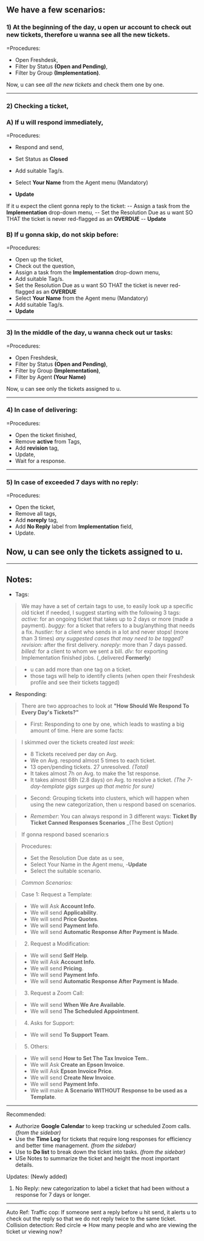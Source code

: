 ## We have a few scenarios:

### 1) At the beginning of the day, u open ur account to check out new tickets, therefore u wanna see all the new tickets.

=Procedures:
- Open Freshdesk,
- Filter by Status **(Open and Pending)**,
- Filter by Group **(Implementation)**.

Now, u can see _all the new tickets_ and check them one by one.

----------

### 2) Checking a ticket, 

### A) If u will respond immediately,
=Procedures:
- Respond and send,
- Set Status as **Closed**
- Add suitable Tag/s.
- Select **Your Name** from the Agent menu (Mandatory)

- **Update**

If it u expect the client gonna reply to the ticket:
-- Assign a task from the **Implementation** drop-down menu,
-- Set the Resolution Due as u want SO THAT the ticket is never red-flagged 
as an **OVERDUE**
-- **Update**

### B) If u gonna skip, do not skip before:
=Procedures:
- Open up the ticket,
- Check out the question,
- Assign a task from the **Implementation** drop-down menu,
- Add suitable Tag/s.
- Set the Resolution Due as u want SO THAT the ticket is never red-flagged 
as an **OVERDUE**
- Select **Your Name** from the Agent menu (Mandatory) 
- Add suitable Tag/s.
- **Update**

---------

### 3) In the middle of the day, u wanna check out ur tasks:

=Procedures:
- Open Freshdesk,
- Filter by Status **(Open and Pending)**,
- Filter by Group **(Implementation)**,
- Filter by Agent **(Your Name)**

Now, u can see only the tickets assigned to u.


---------

### 4) In case of delivering:

=Procedures:
- Open the ticket finished,
- Remove **active** from Tags,
- Add **revision** tag,
- Update,
- Wait for a response.
---------

### 5) In case of exceeded 7 days with no reply:

=Procedures:
- Open the ticket,
- Remove all tags,
- Add **noreply** tag,
- Add **No Reply** label from **Implementation** field,
- Update.

Now, u can see only the tickets assigned to u.
-----------------

--------------------

## Notes:

* Tags: 

>We may have a set of certain tags to use, to easily look up a specific old ticket if needed, I suggest starting with the following 3 tags:
>_active:_ for an ongoing ticket that takes up to 2 days or more (made a payment).
>_buggy:_ for a ticket that refers to a bug/anything that needs a fix.
>_hustler:_ for a client who sends in a lot and never stops! (more than 3 times)
>_any suggested cases that may need to be tagged?_
>_revision:_ after the first delivery.
>_noreply:_ more than 7 days passed.
>_billed:_ for a client to whom we sent a bill.
>_dlv:_ for exporting Implementation finished jobs. (_delivered **Formerly**)

>- u can add more than one tag on a ticket.
>- those tags will help to identify clients (when open their Freshdesk profile and see their tickets tagged)

* Responding: 

>There are two approaches to look at **"How Should We Respond To Every Day's Tickets?"** 

>- First: Responding to one by one, which leads to wasting a big amount of time. Here are some facts:

>I skimmed over the tickets created _last week_:
>- 8 Tickets received per day on Avg.
>- We on Avg. respond almost 5 times to each ticket.
>- 13 open/pending tickets. 27 unresolved. _(Total)_
>- It takes almost 7h on Avg. to make the 1st response.
>- It takes almost 68h (2.8 days) on Avg. to resolve a ticket.  _(The 7-day-template gigs surges up that metric for sure)_

>- Second: Grouping tickets into clusters, which will happen when using the new categorization, then u respond based on scenarios.

>- *Remember*: You can always respond in 3 different ways: 
**Ticket By Ticket
Canned Responses
Scenarios** _(The Best Option)

>If gonna respond based scenario:s

> Procedures:
>- Set the Resolution Due date as u see,
>- Select Your Name in the Agent menu,
>-**Update**
>- Select the suitable scenario.


>_Common Scenarios:_

>Case 1: Request a Template:

>- We will Ask **Account Info**.
>- We will send **Applicability**.
>- We will send **Price Quotes**.
>- We will send **Payment Info**.
>- We will send **Automatic Response After Payment is Made**.

>2) Request a Modification:

>- We will send **Self Help**.
>- We will Ask **Account Info**.
>- We will send **Pricing**.
>- We will send **Payment Info**.
>- We will send **Automatic Response After Payment is Made**.


>3) Request a Zoom Call:

>- We will send **When We Are Available**.
>- We will send **The Scheduled Appointment**.

>4) Asks for Support:

>- We will send **To Support Team**.

>5) Others:

>- We will send **How to Set The Tax Invoice Tem.**.
>- We will Ask **Create an Epson Invoice**.
>- We will Ask **Epson Invoice Price**.
>- We will send **Create New Invoice**.
>- We will send **Payment Info**.
>- We will make **A Scenario WITHOUT Response to be used as a Template**.

----

Recommended: 

* Authorize **Google Calendar** to keep tracking ur scheduled Zoom calls. _(from the sidebar)_
* Use the **Time Log** for tickets that require long responses for efficiency and better time management. _(from the sidebar)_
* Use to **Do list** to break down the ticket into tasks. _(from the sidebar)_
* USe Notes to summarize the ticket and height the most important details.

Updates: (Newly added)
1) No Reply: new categorization to label a ticket that had been without a response for 7 days or longer.

----

Auto Ref: 
Traffic cop: If someone sent a reply before u hit send, it alerts u to check out the reply so that we do not reply twice to the same ticket.
Collision detection: Red circle => How many people and who are viewing the ticket ur viewing now? 
